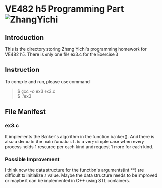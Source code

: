 # VE482 h5 Programming Part ![ZhangYichi](https://img.shields.io/badge/author-Zhang%20Yichi-blue.svg)
## Introduction
This is the directory storing Zhang Yichi's programming homework for VE482 h5. There is only one file ex3.c for the Exercise 3

## Instruction
To compile and run, please use command  

> $ gcc -o ex3 ex3.c  
> $ ./ex3

## File Manifest

### ex3.c
It implements the Banker's algorithm in the function banker(). And there is also a demo in the main function. It is a very simple case when every process holds 1 resource per each kind and request 1 more for each kind.

### Possible Improvement
I think now the data structure for the function's arguments(int **) are difficult to initialize a value. Maybe the data structure needs to be improved or maybe it can be implemented in C++ using STL containers.